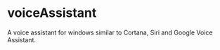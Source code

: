 # voiceAssistant
A voice assistant for windows similar to Cortana, Siri and Google Voice Assistant.
